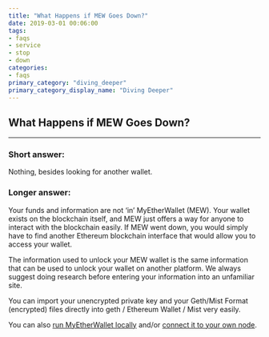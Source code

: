 ```yaml
---
title: "What Happens if MEW Goes Down?"
date: 2019-03-01 00:06:00
tags:
- faqs
- service
- stop
- down
categories:
- faqs
primary_category: "diving_deeper"
primary_category_display_name: "Diving Deeper"
---
```


## What Happens if MEW Goes Down?
***

### Short answer: 
Nothing, besides looking for another wallet.

### Longer answer: 
Your funds and information are not ‘in’ MyEtherWallet (MEW). Your wallet exists on the blockchain itself, and MEW just offers a way for anyone to interact with the blockchain easily. If MEW went down, you would simply have to find another Ethereum blockchain interface that would allow you to access your wallet. 

The information used to unlock your MEW wallet is the same information that can be used to unlock your wallet on another platform. We always suggest doing research before entering your information into an unfamiliar site.

You can import your unencrypted private key and your Geth/Mist Format (encrypted) files directly into geth / Ethereum Wallet / Mist very easily.

You can also [run MyEtherWallet locally]() and/or [connect it to your own node]().
